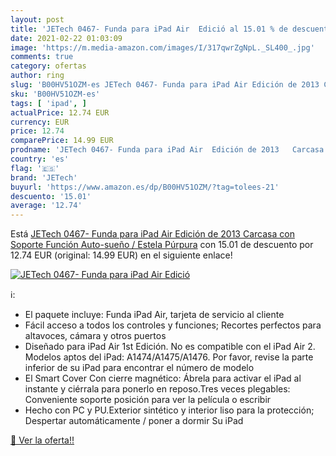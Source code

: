 ```yaml
---
layout: post
title: 'JETech 0467- Funda para iPad Air  Edició al 15.01 % de descuento'
date: 2021-02-22 01:03:09
image: 'https://m.media-amazon.com/images/I/317qwrZgNpL._SL400_.jpg'
comments: true
category: ofertas
author: ring
slug: 'B00HV51OZM-es JETech 0467- Funda para iPad Air Edición de 2013 Carcasa...'
sku: 'B00HV51OZM-es'
tags: [ 'ipad', ]
actualPrice: 12.74 EUR
currency: EUR
price: 12.74
comparePrice: 14.99 EUR
prodname: 'JETech 0467- Funda para iPad Air  Edición de 2013   Carcasa con Soporte Función  Auto-sueño / Estela  Púrpura'
country: 'es'
flag: '🇪🇸'
brand: 'JETech'
buyurl: 'https://www.amazon.es/dp/B00HV51OZM/?tag=tolees-21'
descuento: '15.01'
average: '12.74'
---
```


Está [JETech 0467- Funda para iPad Air  Edición de 2013   Carcasa con Soporte Función  Auto-sueño / Estela  Púrpura](https://www.amazon.es/dp/B00HV51OZM/?tag=tolees-21) con 15.01 de descuento por 12.74 EUR (original: 14.99 EUR) en el siguiente enlace!

[![JETech 0467- Funda para iPad Air  Edició](https://m.media-amazon.com/images/I/317qwrZgNpL._SL400_.jpg)](https://www.amazon.es/dp/B00HV51OZM/?tag=tolees-21)

ℹ️:

- El paquete incluye: Funda iPad Air, tarjeta de servicio al cliente
- Fácil acceso a todos los controles y funciones; Recortes perfectos para altavoces, cámara y otros puertos
- Diseñado para iPad Air 1st Edición. No es compatible con el iPad Air 2. Modelos aptos del iPad: A1474/A1475/A1476. Por favor, revise la parte inferior de su iPad para encontrar el número de modelo
- El Smart Cover Con cierre magnético: Ábrela para activar el iPad al instante y ciérrala para ponerlo en reposo.Tres veces plegables: Conveniente soporte posición para ver la película o escribir
- Hecho con PC y PU.Exterior sintético y interior liso para la protección; Despertar automáticamente / poner a dormir Su iPad

[🛒 Ver la oferta!!](https://www.amazon.es/dp/B00HV51OZM/?tag=tolees-21)

